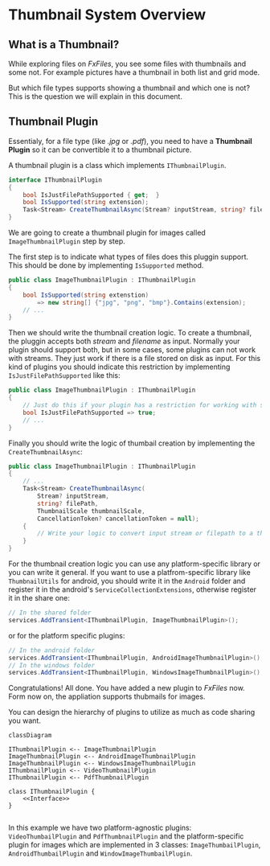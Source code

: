 # Thumbnail System Overview

## What is a Thumbnail?
While exploring files on *FxFiles*, you see some files with thumbnails and some not. For example pictures have a thumbnail in both list and grid mode.

But which file types supports showing a thumbnail and which one is not? This is the question we will explain in this document.

## Thumbnail Plugin
Essentialy, for a file type (like *.jpg* or *.pdf*), you need to have a **Thumbnail Plugin** so it can be convertible it to a thumbnail picture.

A thumbnail plugin is a class which implements `IThumbnailPlugin`.

```csharp
interface IThumbnailPlugin
{
    bool IsJustFilePathSupported { get;  }
    bool IsSupported(string extension);
    Task<Stream> CreateThumbnailAsync(Stream? inputStream, string? filePath, ThumbnailScale thumbnailScale, CancellationToken? cancellationToken = null);
}
```

We are going to create a thumbnail plugin for images called `ImageThumbnailPlugin` step by step.

The first step is to indicate what types of files does this pluggin support. This should be done by implementing `IsSupported` method.

```csharp
public class ImageThumbnailPlugin : IThumbnailPlugin
{
    bool IsSupported(string extenstion) 
        => new string[] {"jpg", "png", "bmp"}.Contains(extension);
    // ...
}
```

Then we should write the thumbnail creation logic. To create a thumbnail, the pluggin accepts both *stream* and *filename* as input. Normally your plugin should support both, but in some cases, some plugins can not work with streams. They just work if there is a file stored on disk as input. For this kind of plugins you should indicate this restriction by implementing `IsJustFilePathSupported` like this:

```csharp
public class ImageThumbnailPlugin : IThumbnailPlugin
{
    // Just do this if your plugin has a restriction for working with streams. Otherwise left it false.
    bool IsJustFilePathSupported => true;
    // ...
}
```
Finally you should write the logic of thumbail creation by implementing the `CreateThumbnailAsync`:

```csharp
public class ImageThumbnailPlugin : IThumbnailPlugin
{
    // ...
    Task<Stream> CreateThumbnailAsync(
        Stream? inputStream, 
        string? filePath, 
        ThumbnailScale thumbnailScale, 
        CancellationToken? cancellationToken = null);
    {
        // Write your logic to convert input stream or filepath to a thubmnail and return its stream.
    }
}
```
For the thumbnail creation logic you can use any platform-specific library or you can write it general. If you want to use a platfrom-specific library like `ThumbnailUtils` for android, you should write it in the `Android` folder and register it in the android's `ServiceCollectionExtensions`, otherwise register it in the share one:

```csharp
// In the shared folder
services.AddTransient<IThumbnailPlugin, ImageThumbnailPlugin>();
```
or for the platform specific plugins:
```csharp
// In the android folder
services.AddTransient<IThumbnailPlugin, AndroidImageThumbnailPlugin>();
// In the windows folder
services.AddTransient<IThumbnailPlugin, WindowsImageThumbnailPlugin>();
```

Congratulations! All done. You have added a new plugin to *FxFiles* now. Form now on, the appliation supports thubmails for images.

You can design the hierarchy of plugins to utilize as much as code sharing you want.

```mermaid
classDiagram

IThumbnailPlugin <-- ImageThumbnailPlugin
ImageThumbnailPlugin <-- AndroidImageThumbnailPlugin
ImageThumbnailPlugin <-- WindowsImageThumbnailPlugin
IThumbnailPlugin <-- VideoThumbnailPlugin
IThumbnailPlugin <-- PdfThumbnailPlugin

class IThumbnailPlugin {
    <<Interface>>
}
 
```

In this example we have two platform-agnostic plugins: `VideoThumbailPlugin` and `PdfThumbnailPlugin` and the platform-specific plugin for images which are implemented in 3 classes: `ImageThumbailPlugin`, `AndroidThumbailPlugin` and `WindowImageThumbailPlugin`.